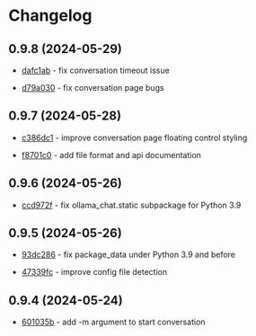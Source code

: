 # Changelog

## 0.9.8 (2024-05-29)

- [dafc1ab](https://github.com/craigahobbs/ollama-chat/commit/dafc1ab) - fix conversation timeout issue

- [d79a030](https://github.com/craigahobbs/ollama-chat/commit/d79a030) - fix conversation page bugs

## 0.9.7 (2024-05-28)

- [c386dc1](https://github.com/craigahobbs/ollama-chat/commit/c386dc1) - improve conversation page floating control styling

- [f8701c0](https://github.com/craigahobbs/ollama-chat/commit/f8701c0) - add file format and api documentation

## 0.9.6 (2024-05-26)

- [ccd972f](https://github.com/craigahobbs/ollama-chat/commit/ccd972f) - fix ollama_chat.static subpackage for Python 3.9

## 0.9.5 (2024-05-26)

- [93dc286](https://github.com/craigahobbs/ollama-chat/commit/93dc286) - fix package_data under Python 3.9 and before

- [47339fc](https://github.com/craigahobbs/ollama-chat/commit/47339fc) - improve config file detection

## 0.9.4 (2024-05-24)

- [601035b](https://github.com/craigahobbs/ollama-chat/commit/601035b) - add -m argument to start conversation
